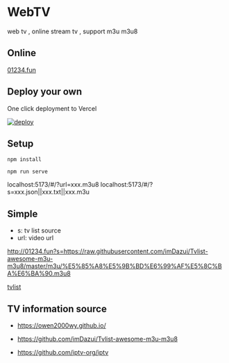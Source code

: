 # WebTV

web tv , online stream tv , support m3u m3u8

## Online

[01234.fun](http://01234.fun)

## Deploy your own

One click deployment to Vercel

[![deploy](https://camo.githubusercontent.com/5e471e99e8e022cf454693e38ec843036ec6301e27ee1e1fa10325b1cb720584/68747470733a2f2f76657263656c2e636f6d2f627574746f6e)](https://vercel.com/new/clone?repository-url=https://github.com/weekend-project-space/web-tv)

## Setup

```
npm install

npm run serve
```

localhost:5173/#/?url=xxx.m3u8
localhost:5173/#/?s=xxx.json||xxx.txt||xxx.m3u

## Simple

- s: tv list source
- url: video url

http://01234.fun?s=https://raw.githubusercontent.com/imDazui/Tvlist-awesome-m3u-m3u8/master/m3u/%E5%85%A8%E5%9B%BD%E6%99%AF%E5%8C%BA%E6%BA%90.m3u8

[tvlist](./public/tvlist.txt)

## TV information source

- https://owen2000wy.github.io/

- https://github.com/imDazui/Tvlist-awesome-m3u-m3u8

- https://github.com/iptv-org/iptv
